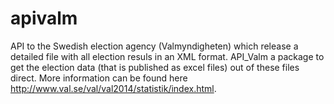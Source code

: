 # apivalm
API to   the Swedish election agency (Valmyndigheten) which release a detailed file with all election resuls in an XML format. API_Valm a package to get the election data (that is published as excel files) out of these files direct. More information can be found here http://www.val.se/val/val2014/statistik/index.html.
